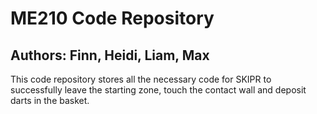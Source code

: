 # ME210 Code Repository

## Authors: Finn, Heidi, Liam, Max
This code repository stores all the necessary code for SKIPR to successfully leave the starting zone, touch the contact wall and deposit darts in the basket. 
